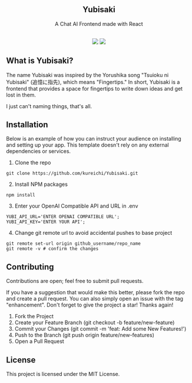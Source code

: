 <div align="center">
<h2>Yubisaki</h2>
  <p>
    A Chat AI Frontend made with React
    <br />
  </p>
    <br />
    <img src="https://img.shields.io/badge/License-MIT-blue?style=for-the-badge">
    <img src="https://img.shields.io/badge/Build%20with-React%20js-yellow?style=for-the-badge">
    <br />

</div>

## What is Yubisaki?

The name Yubisaki was inspired by the Yorushika song "Tsuioku ni Yubisaki" (追憶に指先), which means "Fingertips."
In short, Yubisaki is a frontend that provides a space for fingertips to write down ideas and get lost in them.

I just can't naming things, that's all.

## Installation

Below is an example of how you can instruct your audience on installing and setting up your app. This template doesn't rely on any external dependencies or services.

1. Clone the repo

```
git clone https://github.com/kureichi/Yubisaki.git
```

2. Install NPM packages

```
npm install
```

3. Enter your OpenAI Compatible API and URL in .env

```
YUBI_API_URL='ENTER OPENAI COMPATIBLE URL';
YUBI_API_KEY='ENTER YOUR API';
```

4. Change git remote url to avoid accidental pushes to base project

```
git remote set-url origin github_username/repo_name
git remote -v # confirm the changes
```

## Contributing

Contributions are open; feel free to submit pull requests.

If you have a suggestion that would make this better, please fork the repo and create a pull request. You can also simply open an issue with the tag "enhancement". Don't forget to give the project a star! Thanks again!

1. Fork the Project
2. Create your Feature Branch (git checkout -b feature/new-feature)
3. Commit your Changes (git commit -m 'feat: Add some New Features!')
4. Push to the Branch (git push origin feature/new-features)
5. Open a Pull Request


## License

This project is licensed under the MIT License.
